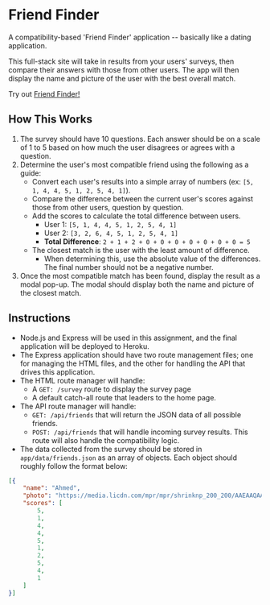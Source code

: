 # Friend Finder

A compatibility-based 'Friend Finder' application -- basically like a dating application.

This full-stack site will take in results from your users' surveys, then compare their answers with those from other users. The app will then display the name and picture of the user with the best overall match. 

Try out [Friend Finder!](https://friend-finder-rgc.herokuapp.com/)

## How This Works

1. The survey should have 10 questions. Each answer should be on a scale of 1 to 5 based on how much the user disagrees or agrees with a question.
2. Determine the user's most compatible friend using the following as a guide:
    - Convert each user's results into a simple array of numbers (ex: `[5, 1, 4, 4, 5, 1, 2, 5, 4, 1]`).
    - Compare the difference between the current user's scores against those from other users, question by question.
    - Add the scores to calculate the total difference between users.
      - User 1: `[5, 1, 4, 4, 5, 1, 2, 5, 4, 1]`
      - User 2: `[3, 2, 6, 4, 5, 1, 2, 5, 4, 1]`
      - **Total Difference**: `2 + 1 + 2 + 0 + 0 + 0 + 0 + 0 + 0 + 0 = 5`
    - The closest match is the user with the least amount of difference.
        - When determining this, use the absolute value of the differences. The final number should not be a negative number.
3. Once the most compatible match has been found, display the result as a modal pop-up. The modal should display both the name and picture of the closest match.

## Instructions

* Node.js and Express will be used in this assignment, and the final application will be deployed to Heroku.
* The Express application should have two route management files; one for managing the HTML files, and the other for handling the API that drives this application.
* The HTML route manager will handle:
  - A `GET: /survey` route to display the survey page
  - A default catch-all route that leaders to the home page.
* The API route manager will handle:
  - `GET: /api/friends` that will return the JSON data of all possible friends.
  - `POST: /api/friends` that will handle incoming survey results. This route will also handle the compatibility logic.
* The data collected from the survey should be stored in `app/data/friends.json` as an array of objects. Each object should roughly follow the format below:

```json
[{
    "name": "Ahmed",
    "photo": "https://media.licdn.com/mpr/mpr/shrinknp_200_200/AAEAAQAAAAAAAAq7AAAAJDAwYzI4NTQ4LWYwZWUtNGFkYS1hNTYwLTZjYzkwY2ViZDA3OA.jpg",
    "scores": [
        5,
        1,
        4,
        4,
        5,
        1,
        2,
        5,
        4,
        1
    ]
}]
```  

